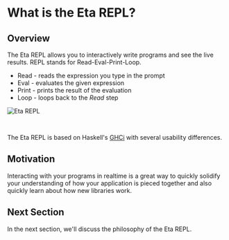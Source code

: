 # What is the Eta REPL?

## Overview

The Eta REPL allows you to interactively write programs and see the live results. REPL stands for Read-Eval-Print-Loop.

* Read - reads the expression you type in the prompt
* Eval - evaluates the given expression
* Print - prints the result of the evaluation
* Loop - loops back to the *Read* step

<img alt="Eta REPL" src="/images/eta-repl.svg" style="margin-bottom: 30px;">

The Eta REPL is based on Haskell's [GHCi](https://downloads.haskell.org/~ghc/8.4.1/docs/html/users_guide/ghci.htm) with several usability differences.

## Motivation

Interacting with your programs in realtime is a great way to quickly solidify your understanding of how your application is pieced together and also quickly learn about how new libraries work.

## Next Section

In the next section, we'll discuss the philosophy of the Eta REPL.
